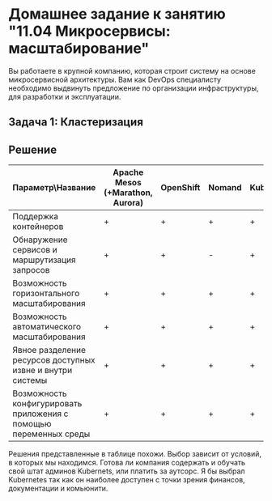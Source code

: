 
# Домашнее задание к занятию "11.04 Микросервисы: масштабирование"

Вы работаете в крупной компанию, которая строит систему на основе микросервисной архитектуры.
Вам как DevOps специалисту необходимо выдвинуть предложение по организации инфраструктуры, для разработки и эксплуатации.

## Задача 1: Кластеризация

## Решение

| Параметр\Название | Apache Mesos (+Marathon, Aurora) | OpenShift | Nomand |  Kubernetes|
|---|---|---|---|---|
| Поддержка контейнеров | + | + | + | + |
| Обнаружение сервисов и маршрутизация запросов | + | + | - | + |
| Возможность горизонтального масштабирования | + | + | + | + |
| Возможность автоматического масштабирования | + | + | + | + |
| Явное разделение ресурсов доступных извне и внутри системы | + | + | + | + |
| Возможность конфигурировать приложения с помощью переменных среды | + | + | + | + |

Решения представленные в таблице похожи. Выбор зависит от условий, в которых мы находимся. Готова ли компания содержать и обучать свой штат админов Kubernets, или платить за аутсорс.
Я бы выбрал Kubernetes так как он наиболее доступен с точки зрения финансов, документации и комьюнити.
